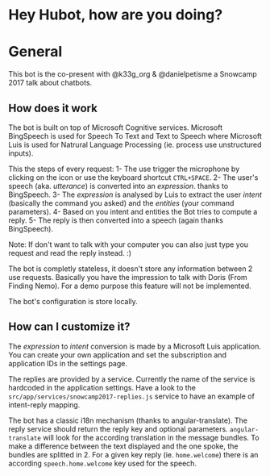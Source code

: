 # Hey Hubot, how are you doing?

# General
This bot is the co-present with @k33g_org & @danielpetisme a Snowcamp 2017 talk about chatbots.

## How does it work
The bot is built on top of Microsoft Cognitive services. Microsoft BingSpeech is used for Speech To Text
and Text to Speech where Microsoft Luis is used for Natrural Language Processing (ie. process use unstructured inputs).

This the steps of every request:
1- The use trigger the microphone by clicking on the icon or use the keyboard shortcut `CTRL+SPACE`.
2- The user's speech (aka. *utterance*) is converted into an *expression*. thanks to BingSpeech.
3- The *expression* is analysed by Luis to extract the user *intent* (basically the command you asked) and the *entities* (your command parameters).
4- Based on you intent and entities the Bot tries to compute a reply.
5- The reply is then converted into a speech (again thanks BingSpeech).

Note: If don't want to talk with your computer you can also just type you request and read the reply instead. :)

The bot is completly stateless, it doesn't store any information between 2 use requests. Basically you have the impression
to talk with Doris (From Finding Nemo). For a demo purpose this feature will not be implemented.

The bot's configuration is store locally.

## How can I customize it?

The *expression* to *intent* conversion is made by a Microsoft Luis application. You can create your own application and set
the subscription and application IDs in the settings page.

The replies are provided by a service. Currently the name of the service is hardcoded in the application settings.
Have a look to the `src/app/services/snowcamp2017-replies.js` service to have an example of intent-reply mapping.

The bot has a classic i18n mechanism (thanks to angular-translate). The reply service should return the reply key and optional parameters.
`angular-translate` will look for the according translation in the message bundles.
To make a difference between the text displayed and the one spoke, the bundles are splitted in 2. For a given key reply (ie. `home.welcome`) there is
an according `speech.home.welcome` key used for the speech.
